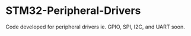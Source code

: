 # STM32-Peripheral-Drivers
Code developed for peripheral drivers ie. GPIO, SPI, I2C, and UART soon.
